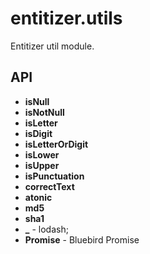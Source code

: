 # entitizer.utils

Entitizer util module.

## API

- **isNull**
- **isNotNull**
- **isLetter**
- **isDigit**
- **isLetterOrDigit**
- **isLower**
- **isUpper**
- **isPunctuation**
- **correctText**
- **atonic**
- **md5**
- **sha1**
- **_** - lodash;
- **Promise** - Bluebird Promise
